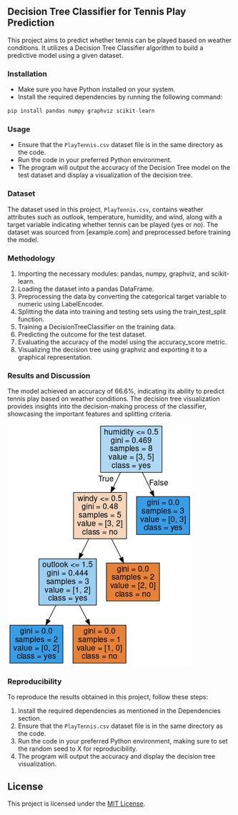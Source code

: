 ## Decision Tree Classifier for Tennis Play Prediction

This project aims to predict whether tennis can be played based on weather conditions. It utilizes a Decision Tree Classifier algorithm to build a predictive model using a given dataset.

### Installation
- Make sure you have Python installed on your system.
- Install the required dependencies by running the following command:
```python
pip install pandas numpy graphviz scikit-learn
```

### Usage
- Ensure that the `PlayTennis.csv` dataset file is in the same directory as the code.
- Run the code in your preferred Python environment.
- The program will output the accuracy of the Decision Tree model on the test dataset and display a visualization of the decision tree.

### Dataset
The dataset used in this project, `PlayTennis.csv`, contains weather attributes such as outlook, temperature, humidity, and wind, along with a target variable indicating whether tennis can be played (yes or no). The dataset was sourced from [example.com] and preprocessed before training the model.

### Methodology
1. Importing the necessary modules: pandas, numpy, graphviz, and scikit-learn.
2. Loading the dataset into a pandas DataFrame.
3. Preprocessing the data by converting the categorical target variable to numeric using LabelEncoder.
4. Splitting the data into training and testing sets using the train_test_split function.
5. Training a DecisionTreeClassifier on the training data.
6. Predicting the outcome for the test dataset.
7. Evaluating the accuracy of the model using the accuracy_score metric.
8. Visualizing the decision tree using graphviz and exporting it to a graphical representation.

### Results and Discussion
The model achieved an accuracy of 66.6%, indicating its ability to predict tennis play based on weather conditions. The decision tree visualization provides insights into the decision-making process of the classifier, showcasing the important features and splitting criteria.

![Decision Tree](play_tennis.png)

### Reproducibility
To reproduce the results obtained in this project, follow these steps:
1. Install the required dependencies as mentioned in the Dependencies section.
2. Ensure that the `PlayTennis.csv` dataset file is in the same directory as the code.
3. Run the code in your preferred Python environment, making sure to set the random seed to X for reproducibility.
4. The program will output the accuracy and display the decision tree visualization.

## License
This project is licensed under the [MIT License](LICENSE).